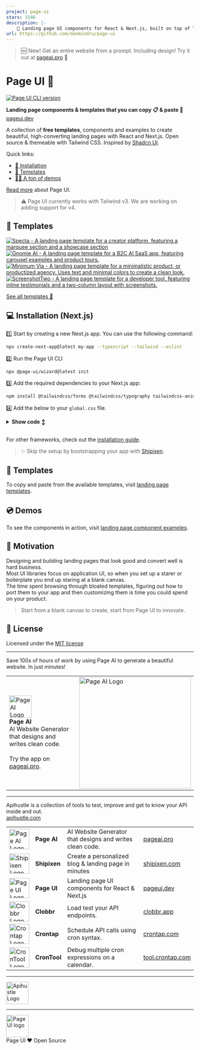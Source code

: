 ```yaml
---
project: page-ui
stars: 1546
description: |-
    📃 Landing page UI components for React & Next.js, built on top of TailwindCSS
url: https://github.com/danmindru/page-ui
---
```


> 🆕 New! Get an entire website from a prompt. Including design! Try it out at [pageai.pro](https://pageai.pro) 🚀

# Page UI 📃

[![Page UI CLI version](https://img.shields.io/npm/v/@page-ui/wizard?label=cli&style=flat)](https://github.com/danmindru/page-ui/tree/master/packages/cli)

**Landing page components & templates that you can copy 📋 & paste 🍝**<br/>
[pageui.dev](https://pageui.dev)

A collection of **free templates**, components and examples to create beautiful,
high-converting landing pages with React and Next.js. Open source & themeable
with Tailwind CSS. Inspired by [Shadcn UI](https://ui.shadcn.com/).

Quick links:
- [📀 Installation](https://pageui.shipixen.com/docs/installation)
- [📄 Templates](https://shipixen.com/demo/landing-page-templates)
- [👩‍💻 A ton of demos](https://shipixen.com/demo/landing-page-component-examples)

[Read more](https://pageui.dev/docs/introduction) about Page UI.

> ⚠️ Page UI currently works with Tailwind v3. We are working on adding support for v4.

## 🎨 Templates

[![Specta - A landing page template for a creator platform, featuring a marquee section and a showcase section](https://github.com/user-attachments/assets/e2cc026a-70eb-4b07-a20a-3b2128b90056)](https://shipixen.com/demo/landing-page-templates/template/specta)
[![Gnomie AI - A landing page template for a B2C AI SaaS app, featuring carousel examples and product tours.](https://github.com/user-attachments/assets/a20b5c40-1955-48c4-b5f0-b8e3f47d3e9f)](https://shipixen.com/demo/landing-page-templates/template/gnomie-ai)
[![Minimum Via - A landing page template for a minimalistic product, or productized agency. Uses text and minimal colors to create a clean look.](https://github.com/user-attachments/assets/b654b414-d1c8-492f-92c6-9c798e28a207)](https://shipixen.com/demo/landing-page-templates/template/minimum-via)
[![ScreenshotTwo - A landing page template for a developer tool, featuring inline testimonials and a two-column layout with screenshots.](https://github.com/user-attachments/assets/6a778633-14de-455c-b5bf-8163929057ff)](https://shipixen.com/demo/landing-page-templates/template/screenshot-two)

[See all templates 👀](https://shipixen.com/demo/landing-page-templates) <br/>

## 💻 Installation (Next.js)

1️⃣ Start by creating a new Next.js app. You can use the following command:

```bash
npx create-next-app@latest my-app --typescript --tailwind --eslint
```

2️⃣ Run the Page UI CLI

```bash
npx @page-ui/wizard@latest init
```

3️⃣ Add the required dependencies to your Next.js app:

```bash
npm install @tailwindcss/forms @tailwindcss/typography tailwindcss-animate class-variance-authority clsx tailwind-merge lucide-react @radix-ui/react-accordion
```

4️⃣ Add the below to your `global.css` file.

<details>
<summary><b>Show code ↕️</b></summary>

```css
@layer base {
  :root {
    --hard-shadow: 0px 29px 52px 0px rgba(0, 0, 0, 0.4),
      22px 25px 16px 0px rgba(0, 0, 0, 0.2);
    --hard-shadow-left: 0px 29px 52px 0px rgba(0, 0, 0, 0.4),
      -22px 25px 16px 0px rgba(0, 0, 0, 0.2);
    /* If you use Shadcn UI already, you should already have these variables defined */
    --background: 0 0% 100%;
    --foreground: 240 10% 3.9%;
    --card: 0 0% 100%;
    --card-foreground: 240 10% 3.9%;
    --popover: 0 0% 100%;
    --popover-foreground: 240 10% 3.9%;
    --primary-foreground: 355.7 100% 97.3%;
    --secondary: 240 4.8% 95.9%;
    --secondary-foreground: 240 5.9% 10%;
    --muted: 240 4.8% 95.9%;
    --muted-foreground: 240 3.8% 46.1%;
    --accent: 240 4.8% 95.9%;
    --accent-foreground: 240 5.9% 10%;
    --destructive: 0 84.2% 60.2%;
    --destructive-foreground: 0 0% 98%;
    --border: 240 5.9% 90%;
    --input: 240 5.9% 90%;
    --radius: 0.5rem;
  }

  .dark {
    /* If you use Shadcn UI already, you can skip this block. */
    --background: 20 14.3% 4.1%;
    --foreground: 0 0% 95%;
    --card: 24 9.8% 10%;
    --card-foreground: 0 0% 95%;
    --popover: 0 0% 9%;
    --popover-foreground: 0 0% 95%;
    --primary-foreground: 144.9 80.4% 10%;
    --secondary: 240 3.7% 15.9%;
    --secondary-foreground: 0 0% 98%;
    --muted: 0 0% 15%;
    --muted-foreground: 240 5% 64.9%;
    --accent: 12 6.5% 15.1%;
    --accent-foreground: 0 0% 98%;
    --destructive: 0 62.8% 30.6%;
    --destructive-foreground: 0 85.7% 97.3%;
    --border: 240 3.7% 15.9%;
    --input: 240 3.7% 15.9%;
  }

  *,
  ::before,
  ::after {
    @apply border-gray-100 dark:border-neutral-800;
  }

  * {
    @apply font-sans;
  }

  h1,
  h2,
  h3,
  h4,
  h5,
  h6 {
    @apply font-semibold font-display;
  }
}

@layer utilities {
  .text-balance {
    text-wrap: balance;
  }

  /**
   * Perspective (used for images etc.)
   */
  .perspective-none {
    transform: none;
  }

  .perspective-left {
    box-shadow: var(--hard-shadow);
    transform: perspective(400em) rotateY(-15deg) rotateX(6deg)
      skew(-8deg, 4deg) translate3d(-4%, -2%, 0) scale(0.8);
  }

  .perspective-right {
    box-shadow: var(--hard-shadow-left);
    transform: perspective(400em) rotateY(15deg) rotateX(6deg) skew(8deg, -4deg)
      translate3d(4%, -2%, 0) scale(0.8);
  }

  .perspective-bottom {
    box-shadow: var(--hard-shadow);
    transform: translateY(-4%) perspective(400em) rotateX(18deg) scale(0.9);
  }

  .perspective-bottom-lg {
    box-shadow: var(--hard-shadow);
    transform: perspective(400em) translate3d(0, -6%, 0) rotateX(34deg)
      scale(0.8);
  }

  .perspective-paper {
    box-shadow: var(--hard-shadow);
    transform: rotateX(40deg) rotate(40deg) scale(0.8);
  }

  .perspective-paper-left {
    box-shadow: var(--hard-shadow-left);
    transform: rotateX(40deg) rotate(-40deg) scale(0.8);
  }

  /**
   * Custom shadows
   */
  .hard-shadow {
    box-shadow: var(--hard-shadow);
  }

  .hard-shadow-left {
    box-shadow: var(--hard-shadow-left);
  }

  /**
   * Container utilities
   */
  .container-narrow {
    @apply max-w-4xl;
  }

  .container-wide {
    @apply xl:max-w-6xl;
  }

  .container-ultrawide {
    @apply xl:max-w-7xl;
  }
}
```

</details>

<br/>

For other frameworks, check out the [installation guide](https://pageui.dev/docs/installation).

> ✨ Skip the setup by bootstrapping your app with [Shipixen](https://shipixen.com).

## 🎨 Templates
To copy and paste from the available templates, visit [landing page templates](https://shipixen.com/demo/landing-page-templates).

## 💿 Demos
To see the components in action, visit [landing page component examples](https://shipixen.com/demo/landing-page-component-examples).

## 💪 Motivation

Designing and building landing pages that look good and convert well is hard business.<br/>
Most UI libraries focus on application UI, so when you set up a starer or boilerplate you end up staring at a blank canvas.<br/>
The time spent browsing through bloated templates, figuring out how to port them to your app and then customizing them is time you could spend on your product.

> Start from a blank canvas to create, start from Page UI to innovate.

## 📝 License
Licensed under the [MIT license](https://github.com/danmindru/page-ui/blob/main/LICENSE.md)

-----------------

Save 100s of hours of work by using Page AI to generate a beautiful website. In just minutes!

| | |
| :- | :- |
| <a href="https://pageai.pro" target="_blank"><img height="60px" src="https://pageai.pro/static/images/logo-square.png" alt="Page AI Logo" /></a> <br/> <b>Page AI</b> <br/> AI Website Generator that designs and writes clean code. <br/><br/> Try the app on <a href="https://pageai.pro">pageai.pro</a>. | <a href="https://pageai.pro" target="_blank"><img width="300px" src="https://user-images.githubusercontent.com/1515742/281077548-57b24773-3c2a-4e89-b088-cc3945d7037b.png" alt="Page AI Logo" /></a> |

-----------------

Apihustle is a collection of tools to test, improve and get to know your API inside and out. <br/>
[apihustle.com](https://apihustle.com) <br/>

|                                                                                                                                                                                        |              |                                                          |                                              |
| -------------------------------------------------------------------------------------------------------------------------------------------------------------------------------------- | :----------- | :------------------------------------------------------- | :------------------------------------------- |
| <a href="https://pageai.pro" target="_blank"><img  width="54px" src="https://github.com/user-attachments/assets/9bfbfe6f-add9-45de-aaf2-5c6043a47e41" alt="Page AI Logo" /></a>        | **Page AI**  | AI Website Generator that designs and writes clean code. | [pageai.pro](https://pageai.pro)             |
| <a href="https://shipixen.com" target="_blank"><img  width="54px" src="https://github.com/user-attachments/assets/e1deba72-328e-4d3c-9c62-11ab77184561" alt="Shipixen Logo" /></a>     | **Shipixen** | Create a personalized blog & landing page in minutes     | [shipixen.com](https://shipixen.com)         |
| <a href="https://pageui.dev" target="_blank"><img  width="54px" src="https://github.com/user-attachments/assets/b8815b62-598a-4fca-bc27-c03e66c8b105" alt="Page UI Logo" /></a>        | **Page UI**  | Landing page UI components for React & Next.js           | [pageui.dev](https://pageui.dev)             |
| <a href="https://clobbr.app" target="_blank"><img  width="54px" src="https://github.com/user-attachments/assets/cb3e64e2-efaa-436b-ae6d-0ea4b47e4004" alt="Clobbr Logo" /></a>         | **Clobbr**   | Load test your API endpoints.                            | [clobbr.app](https://clobbr.app)             |
| <a href="https://crontap.com" target="_blank"><img  width="54px" src="https://github.com/user-attachments/assets/38a3d734-d1ca-4f92-9cfb-ada52b9f2ffb" alt="Crontap Logo" /></a>       | **Crontap**  | Schedule API calls using cron syntax.                    | [crontap.com](https://crontap.com)           |
| <a href="https://tool.crontap.com" target="_blank"><img  width="54px" src="https://github.com/user-attachments/assets/545f7618-ff2c-47fa-ad17-e17e38155f55" alt="CronTool Logo" /></a> | **CronTool** | Debug multiple cron expressions on a calendar.           | [tool.crontap.com](https://tool.crontap.com) |

-----------------

<a href="https://apihustle.com" target="_blank">
  <img height="60px" src="https://user-images.githubusercontent.com/1515742/215217833-c07183d2-f688-4d1c-86ea-329f3b28f81c.svg" alt="Apihustle Logo" />
</a>

-----------------

<img height="60px" src="https://github.com/danmindru/page-ui/assets/1515742/30259ef0-6085-401d-ab24-e9d1f9b5fc05" alt="Page UI logo" /> <br/>
Page UI ❤️ Open Source

